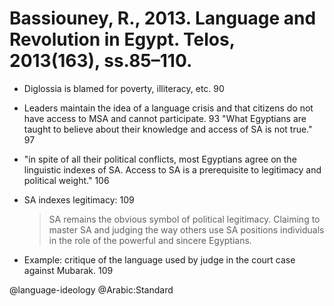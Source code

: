 # Bassiouney, R., 2013. Language and Revolution in Egypt.  Telos, 2013(163), ss.85–110.

- Diglossia is blamed for poverty, illiteracy, etc. 90

- Leaders maintain the idea of a language crisis and that citizens do not have access to MSA and cannot participate. 93 "What Egyptians are taught to believe about their knowledge and access of SA is not true." 97

- "in spite of all their political conflicts, most Egyptians agree on the linguistic indexes of SA. Access to SA is a prerequisite to legitimacy and political weight." 106

- SA indexes legitimacy: 109
    > SA remains the obvious symbol of political legitimacy. Claiming to master SA and judging the  way others use SA positions individuals in the role of the powerful and sincere Egyptians.

- Example: critique of the language used by judge in the court case against Mubarak. 109

@language-ideology
@Arabic:Standard
